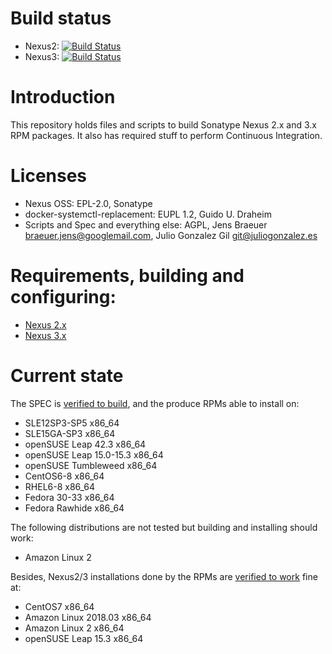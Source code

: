 # Build status

- Nexus2: [![Build Status](https://jenkins.juliogonzalez.es/job/nexus2-oss-rpms-build/badge/icon)](https://jenkins.juliogonzalez.es/job/nexus2-oss-rpms-build/)
- Nexus3: [![Build Status](https://jenkins.juliogonzalez.es/job/nexus3-oss-rpms-build/badge/icon)](https://jenkins.juliogonzalez.es/job/nexus3-oss-rpms-build/)

# Introduction

This repository holds files and scripts to build Sonatype Nexus 2.x and 3.x RPM packages. It also has required stuff to perform Continuous Integration.

# Licenses

- Nexus OSS: EPL-2.0, Sonatype
- docker-systemctl-replacement: EUPL 1.2, Guido U. Draheim
- Scripts and Spec and everything else: AGPL, Jens Braeuer <braeuer.jens@googlemail.com>, Julio Gonzalez Gil <git@juliogonzalez.es>

# Requirements, building and configuring:

- [Nexus 2.x](NEXUS2.md)
- [Nexus 3.x](NEXUS3.md)

# Current state

The SPEC is [verified to build](https://build.opensuse.org/project/show/home:juliogonzalez:devops), and the produce RPMs able to install on:
- SLE12SP3-SP5 x86_64
- SLE15GA-SP3 x86_64
- openSUSE Leap 42.3 x86_64
- openSUSE Leap 15.0-15.3 x86_64
- openSUSE Tumbleweed x86_64 
- CentOS6-8 x86_64
- RHEL6-8 x86_64
- Fedora 30-33 x86_64
- Fedora Rawhide x86_64


The following distributions are not tested but building and installing should work:
- Amazon Linux 2

Besides, Nexus2/3 installations done by the RPMs are [verified to work](#build-status) fine at:
- CentOS7 x86_64
- Amazon Linux 2018.03 x86_64
- Amazon Linux 2 x86_64
- openSUSE Leap 15.3 x86_64
